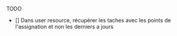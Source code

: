 TODO

- [] Dans user resource, récupérer les taches avec les points de l'assignation et non les derniers a jours  
